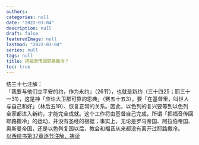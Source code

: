 ```yaml
---
authors:
categories: null
date: "2022-03-04"
description: null
draft: false
featuredImage: null
lastmod: "2022-03-04"
series: null
tags: null
title: 把福音传回耶路撒冷？
toc: true
---
```


<!--more-->

结三十七注解：  
「我要与他们立平安的约，作为永约」（26节），也就是新约（三十四25；耶三十一31），这是神「应许大卫那可靠的恩典」（赛五十五3），要「在基督里，叫世人与自己和好」（林后五19）、恢复正常的关系。因此，以色列的复兴要等到以色列全家都进入新约，才能完全成就。这个工作将由基督自己完成，所谓「把福音传回耶路撒冷」的运动，并没有圣经的根据；事实上，无论是罗马帝国、阿拉伯帝国、奥斯曼帝国，还是以色列复国以后，教会和福音从来都没有离开过耶路撒冷。  
<a href ="https://cmcbiblereading.com/2016/09/04/%e4%bb%a5%e8%a5%bf%e7%bb%93%e4%b9%a6%e7%ac%ac37%e7%ab%a0%e9%80%90%e8%8a%82%e6%b3%a8%e8%a7%a3%e3%80%81%e7%a5%b7%e8%af%bb/">以西结书第37章逐节注解、祷读</a>